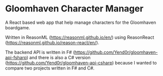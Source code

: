 # Gloomhaven Character Manager

A React based web app that help manage characters for the Gloomhaven boardgame.

Written in ReasonML (https://reasonml.github.io/en/) using ReasonReact (https://reasonml.github.io/reason-react/en/).

The backend API is written in F# (https://github.com/Yend0r/gloomhaven-api-fsharp) and there is also a C# version (https://github.com/Yend0r/gloomhaven-api-csharp) because I wanted to compare two projects written in F# and C#. 
